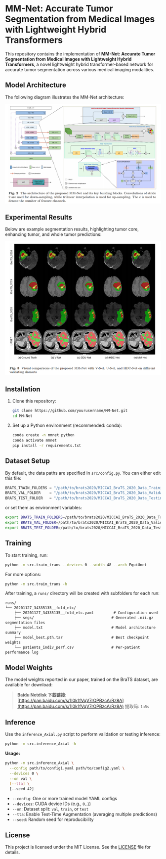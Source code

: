 # MM-Net: Accurate Tumor Segmentation from Medical Images with Lightweight Hybrid Transformers

This repository contains the implementation of **MM-Net: Accurate Tumor Segmentation from Medical Images with Lightweight Hybrid Transformers**, a novel lightweight hybrid transformer-based network for accurate tumor segmentation across various medical imaging modalities.

## Model Architecture

The following diagram illustrates the MM-Net architecture:

![MM-Net Architecture](docs/mmnet_architecture.png)

## Experimental Results

Below are example segmentation results, highlighting tumor core, enhancing tumor, and whole tumor predictions:

![Segmentation Results](docs/results.png)

## Installation

1. Clone this repository:

   ```bash
   git clone https://github.com/yourusername/MM-Net.git
   cd MM-Net
   ```
2. Set up a Python environment (recommended: conda):

   ```bash
   conda create -n mmnet python
   conda activate mmnet
   pip install -r requirements.txt
   ```

## Dataset Setup

By default, the data paths are specified in `src/config.py`. You can either edit this file:

```python
BRATS_TRAIN_FOLDERS = "/path/to/brats2020/MICCAI_BraTS_2020_Data_Training"
BRATS_VAL_FOLDER    = "/path/to/brats2020/MICCAI_BraTS_2020_Data_Validation"
BRATS_TEST_FOLDER   = "/path/to/brats2020/MICCAI_BraTS_2020_Data_Testing"
```

or set them as environment variables:

```bash
export BRATS_TRAIN_FOLDERS=/path/to/brats2020/MICCAI_BraTS_2020_Data_Training
export BRATS_VAL_FOLDER=/path/to/brats2020/MICCAI_BraTS_2020_Data_Validation
export BRATS_TEST_FOLDER=/path/to/brats2020/MICCAI_BraTS_2020_Data_Testing
```

## Training

To start training, run:

```bash
python -m src.train_trans --devices 0 --width 48 --arch EquiUnet
```

For more options:

```bash
python -m src.train_trans -h
```

After training, a `runs/` directory will be created with subfolders for each run:

```
runs/
└── 20201127_34335135__fold_etc/
    ├── 20201127_34335135__fold_etc.yaml         # Configuration used
    ├── segs/                                   # Generated .nii.gz segmentation files
    ├── model.txt                               # Model architecture summary
    ├── model_best.pth.tar                      # Best checkpoint weights
    └── patients_indiv_perf.csv                 # Per-patient performance log
```

## Model Weights 

The model weights reported in our paper, trained on the BraTS dataset, are available for download:

> **Baidu Netdisk 下载链接**: [https://pan.baidu.com/s/1I0k1fVqV7rOPBzcArRz8A](https://pan.baidu.com/s/1I0k1fVqV7rOPBzcArRz8A)
> 提取码: `1a5s`


## Inference

Use the `inference_Axial.py` script to perform validation or testing inference:

```bash
python -m src.inference_Axial -h
```

**Usage:**

```bash
python -m src.inference_Axial \
  --config path/to/config1.yaml path/to/config2.yaml \
  --devices 0 \
  --on val \
  [--tta] \
  [--seed 42]
```

* `--config`: One or more trained model YAML configs
* `--devices`: CUDA device IDs (e.g., `0,1`)
* `--on`: Dataset split: `val`, `train`, or `test`
* `--tta`: Enable Test-Time Augmentation (averaging multiple predictions)
* `--seed`: Random seed for reproducibility



## License

This project is licensed under the MIT License. See the [LICENSE](LICENSE) file for details.


